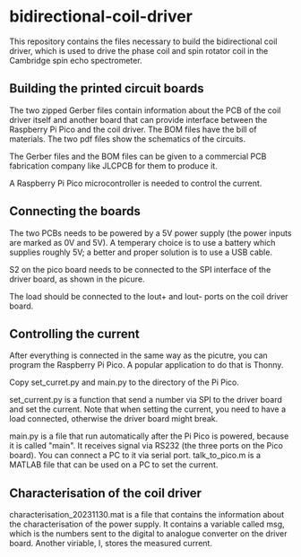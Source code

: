 # bidirectional-coil-driver

This repository contains the files necessary to build the bidirectional coil driver, which is used to drive the phase coil and spin rotator coil in the Cambridge spin echo spectrometer.

## Building the printed circuit boards

The two zipped Gerber files contain information about the PCB of the coil driver itself and another board that can provide interface between the Raspberry Pi Pico and the coil driver. The BOM files have the bill of materials. The two pdf files show the schematics of the circuits.

The Gerber files and the BOM files can be given to a commercial PCB fabrication company like JLCPCB for them to produce it.

A Raspberry Pi Pico microcontroller is needed to control the current.

## Connecting the boards

The two PCBs needs to be powered by a 5V power supply (the power inputs are marked as 0V and 5V). A temperary choice is to use a battery which supplies roughly 5V; a better and proper solution is to use a USB cable.

S2 on the pico board needs to be connected to the SPI interface of the driver board, as shown in the picure.

The load should be connected to the Iout+ and Iout- ports on the coil driver board.

## Controlling the current

After everything is connected in the same way as the picutre, you can program the Raspberry Pi Pico. A popular application to do that is Thonny.

Copy set_curret.py and main.py to the directory of the Pi Pico.

set_current.py is a function that send a number via SPI to the driver board and set the current. Note that when setting the current, you need to have a load connected, otherwise the driver board might break.

main.py is a file that run automatically after the Pi Pico is powered, because it is called "main". It receives signal via RS232 (the three ports on the Pico board). You can connect a PC to it via serial port. talk_to_pico.m is a MATLAB file that can be used on a PC to set the current.

## Characterisation of the coil driver

characterisation_20231130.mat is a file that contains the information about the characterisation of the power supply. It contains a variable called msg, which is the numbers sent to the digital to analogue converter on the driver board. Another viriable, I, stores the measured current.
